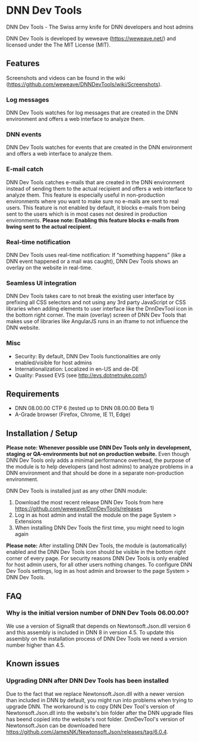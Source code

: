 # DNN Dev Tools
DNN Dev Tools - The Swiss army knife for DNN developers and host admins

DNN Dev Tools is developed by weweave (https://weweave.net/) and licensed under the The MIT License (MIT).

## Features
Screenshots and videos can be found in the wiki (https://github.com/weweave/DNNDevTools/wiki/Screenshots).

### Log messages
DNN Dev Tools watches for log messages that are created in the DNN environment and offers a web interface to analyze them. 

### DNN events
DNN Dev Tools watches for events that are created in the DNN environment and offers a web interface to analyze them. 

### E-mail catch
DNN Dev Tools catches e-mails that are created in the DNN environment instead of sending them to the actual recipient and offers a web interface to analyze them. This feature is especially useful in non-production environments where you want to make sure no e-mails are sent to real users. This feature is not enabled by default, it blocks e-mails from being sent to the users which is in most cases not desired in production environments. 
**Please note: Enabling this feature blocks e-mails from bwing sent to the actual recipient**. 

### Real-time notification
DNN Dev Tools uses real-time notification: If “something happens” (like a DNN event happened or a mail was caught), DNN Dev Tools shows an overlay on the website in real-time.

### Seamless UI integration
DNN Dev Tools takes care to not break the existing user interface by prefixing all CSS selectors and not using any 3rd party JavaScript or CSS libraries when adding elements to user interface like the DnnDevTool icon in the bottom right corner. The main (overlay) screen of DNN Dev Tools that makes use of libraries like AngularJS runs in an iframe to not influence the DNN website.

### Misc
* Security: By default, DNN Dev Tools functionalities are only enabled/visible for host admins
* Internationalization: Localized in en-US and de-DE
* Quality: Passed EVS (see http://evs.dotnetnuke.com/)

## Requirements

* DNN 08.00.00 CTP 6 (tested up to DNN 08.00.00 Beta 1)
* A-Grade browser (Firefox, Chrome, IE 11, Edge)

## Installation / Setup
**Please note: Whenever possible use DNN Dev Tools only in development, staging or QA-environments but not on production website.** Even though DNN Dev Tools only adds a minimal performance overhead, the purpose of the module is to help developers (and host admins) to analyze problems in a DNN environment and that should be done in a separate non-production environment.

DNN Dev Tools is installed just as any other DNN module:
 1. Download the most recent release DNN Dev Tools from here https://github.com/weweave/DnnDevTools/releases
 1. Log in as host admin and install the module on the page System > Extensions
 1. When installing DNN Dev Tools the first time, you might need to login again

**Please note:** After installing DNN Dev Tools, the module is (automatically) enabled and the DNN Dev Tools icon should be visible in the bottom right corner of every page. For security reasons DNN Dev Tools is only enabled for host admin users, for all other users nothing changes. To configure DNN Dev Tools settings, log in as host admin and browser to the page System > DNN Dev Tools.

## FAQ

### Why is the initial version number of DNN Dev Tools 06.00.00?

We use a version of SignalR that depends on Newtonsoft.Json.dll version 6 and this assembly is included in DNN 8 in version 4.5. To update this assembly on the installation process of DNN Dev Tools we need a version number higher than 4.5.

## Known issues

### Upgrading DNN after DNN Dev Tools has been installed

Due to the fact that we replace Newtonsoft.Json.dll with a newer version than included in DNN by default, you might run into problems when trying to upgrade DNN. The workaround is to copy DNN Dev Tool's version of Newtonsoft.Json.dll into the website's bin folder after the DNN upgrade files has beend copied into the website's root folder. DnnDevTool's version of Newtonsoft.Json can be downloaded here https://github.com/JamesNK/Newtonsoft.Json/releases/tag/6.0.4.
